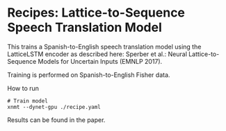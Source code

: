 Recipes: Lattice-to-Sequence Speech Translation Model
=====================================================
This trains a Spanish-to-English speech translation model using the LatticeLSTM encoder as described here:
Sperber et al.: Neural Lattice-to-Sequence Models for Uncertain Inputs (EMNLP 2017).

Training is performed on Spanish-to-English Fisher data.

How to run

    # Train model
    xnmt --dynet-gpu ./recipe.yaml

Results can be found in the paper.
